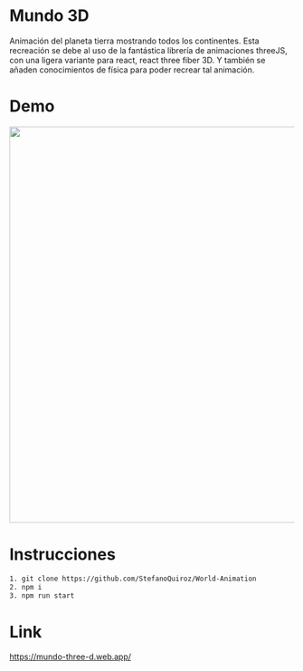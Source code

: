 # Mundo 3D

Animación del planeta tierra mostrando todos los continentes. Esta recreación se debe al uso de la fantástica librería de animaciones threeJS, con una ligera variante para react, react three fiber 3D. Y también se añaden conocimientos de física para poder recrear tal animación.

# Demo

<p align="center">

<img src='https://github.com/StefanoQuiroz/MyOwnChat/blob/main/gif/mundo3d.gif' width='700px'>

</p>

# Instrucciones

```sh
1. git clone https://github.com/StefanoQuiroz/World-Animation
2. npm i
3. npm run start
```

# Link

<p align="left">

https://mundo-three-d.web.app/

</p>